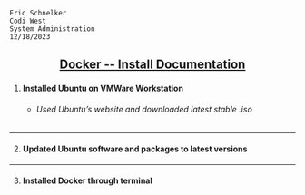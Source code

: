    Eric Schnelker
    Codi West
    System Administration
    12/18/2023
## <ins><p style="text-align: center;"> Docker -- Install Documentation</ins></p>
1. #### Installed Ubuntu on VMWare Workstation
   * ###### Used Ubuntu’s website and downloaded latest stable .iso
------------------------------------------------------------------------------------------
2. #### Updated Ubuntu software and packages to latest versions
------------------------------------------------------------------------------------------
3. #### Installed Docker through terminal
